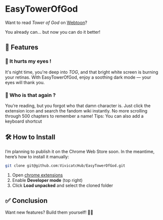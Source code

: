 # EasyTowerOfGod

Want to read *Tower of God* on [Webtoon](webtoon.com/)?

You already can... but now you can do it better!

## 🚀 Features

### 🌙 It hurts my eyes !

It's night time, you're deep into *TOG*, and that bright white screen is burning your retinas.
With EasyTowerOfGod, enjoy a soothing dark mode — your eyes will thank you.

### 🤔 Who is that again ?

You’re reading, but you forgot who that damn character is.
Just click the extension icon and search the fandom wiki instantly. No more scrolling through 500 chapters to remember a name!
Tips: You can also add a keyboard shortcut

## 🛠️ How to Install

I’m planning to publish it on the Chrome Web Store soon.
In the meantime, here’s how to install it manually:

```bash
git clone git@github.com:VivicatcHub/EasyTowerOfGod.git
```

1. Open [chrome extensions](chrome://extensions/)
2. Enable **Developer mode** (top right)
3. Click **Load unpacked** and select the cloned folder

## ✅ Conclusion

Want new features?
Build them yourself! 🔧💥
